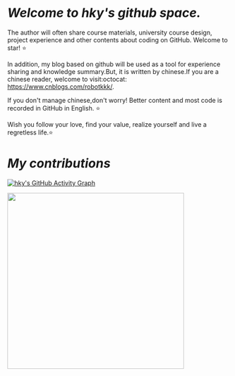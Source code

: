 # *Welcome to hky's github space.*
The author will often share course materials, university course design, project experience and other contents about coding on GitHub. Welcome to star! :star:

In addition, my blog based on github will be used as a tool for experience sharing and knowledge summary.But, it is written by chinese.If you are a chinese reader, welcome to visit:octocat: https://www.cnblogs.com/robotkkk/.

If you don't manage chinese,don't worry! Better content and most code is recorded in GitHub in English. :star:

Wish you follow your love, find your value, realize yourself and live a regretless life.:star:

# *My contributions*
[![hky's GitHub Activity Graph](https://activity-graph.herokuapp.com/graph?username=robotkkk&theme=xcode)](https://github.com/robotkkk)

<img align="center" height="400" src="https://github-readme-streak-stats.herokuapp.com/?user=robotkkk" />










